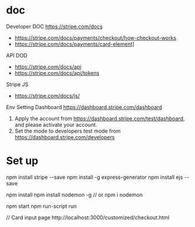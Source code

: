 # doc
Developer DOC
https://stripe.com/docs
  - https://stripe.com/docs/payments/checkout/how-checkout-works
  - https://stripe.com/docs/payments/card-element]
  

API DOD
  - https://stripe.com/docs/api
  - https://stripe.com/docs/api/tokens
  

Stripe JS
  - https://stripe.com/docs/js/
  
Env Setting
Dashboard
https://dashboard.stripe.com/dashboard
1. Apply the account from https://dashboard.stripe.com/test/dashboard, and please activate your account.
2. Set the mode to developers test mode from https://dashboard.stripe.com/developers

# Set up
npm install stripe --save
npm install -g express-generator
npm install ejs --save

npm install
npm install nodemon -g
// or npm i nodemon


npm start
npm run-script run

// Card input page
http://localhost:3000/customized/checkout.html
